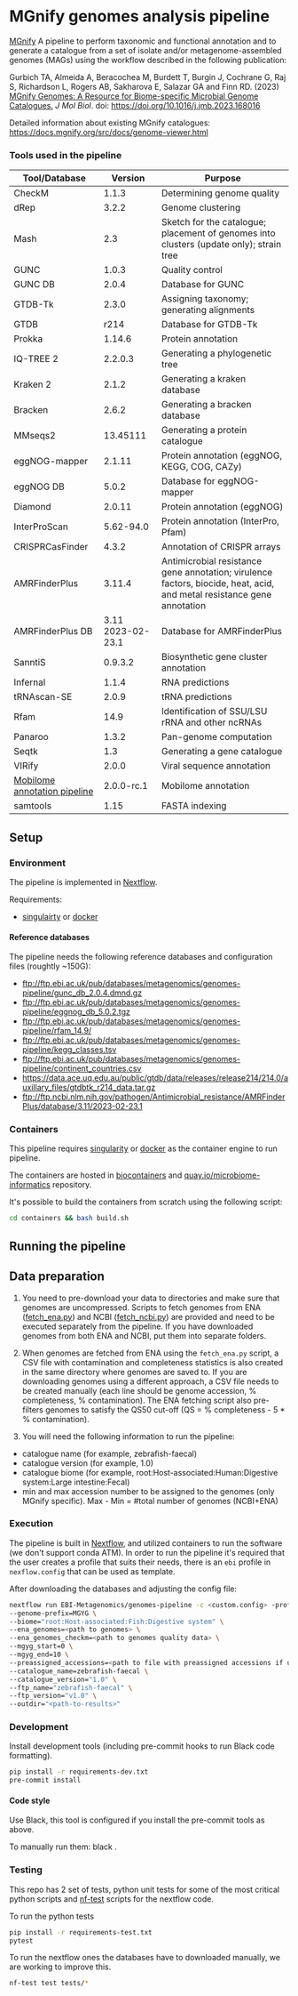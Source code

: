 # MGnify genomes analysis pipeline

[MGnify](https://www.ebi.ac.uk/metagenomics/) A pipeline to perform taxonomic and functional annotation and to generate a catalogue from a set of isolate and/or metagenome-assembled genomes (MAGs) using the workflow described in the following publication:

Gurbich TA, Almeida A, Beracochea M, Burdett T, Burgin J, Cochrane G, Raj S, Richardson L, Rogers AB, Sakharova E, Salazar GA and Finn RD. (2023) [MGnify Genomes: A Resource for Biome-specific Microbial Genome Catalogues.](https://www.sciencedirect.com/science/article/pii/S0022283623000724) <i>J Mol Biol</i>. doi: https://doi.org/10.1016/j.jmb.2023.168016

Detailed information about existing MGnify catalogues: https://docs.mgnify.org/src/docs/genome-viewer.html

### Tools used in the pipeline
| Tool/Database                    | Version          | Purpose |
|----------------------------------|------------------|----------- |
| CheckM                           | 1.1.3            | Determining genome quality       |
| dRep                             | 3.2.2            | Genome clustering       |
| Mash                             | 2.3              | Sketch for the catalogue; placement of genomes into clusters (update only); strain tree      |
| GUNC                             | 1.0.3            | Quality control       |
| GUNC DB                          | 2.0.4            | Database for GUNC       |
| GTDB-Tk                          | 2.3.0            | Assigning taxonomy; generating alignments       |
| GTDB                             | r214             | Database for GTDB-Tk       |
| Prokka                           | 1.14.6           | Protein annotation       |
| IQ-TREE 2                        | 2.2.0.3          | Generating a phylogenetic tree       |
| Kraken 2                         | 2.1.2            | Generating a kraken database       |
| Bracken                          | 2.6.2            | Generating a bracken database       |
| MMseqs2                          | 13.45111         | Generating a protein catalogue       |
| eggNOG-mapper                    | 2.1.11           | Protein annotation (eggNOG, KEGG, COG,  CAZy)       |
| eggNOG DB                        | 5.0.2            | Database for eggNOG-mapper       |
| Diamond                          | 2.0.11           | Protein annotation (eggNOG)       |
| InterProScan                     | 5.62-94.0        | Protein annotation (InterPro, Pfam)       |
| CRISPRCasFinder                  | 4.3.2            | Annotation of CRISPR arrays       |
| AMRFinderPlus                    | 3.11.4           |   Antimicrobial resistance gene annotation; virulence factors, biocide, heat, acid, and metal resistance gene annotation     |
| AMRFinderPlus DB                 | 3.11 2023-02-23.1 | Database for AMRFinderPlus      |
| SanntiS                          | 0.9.3.2          | Biosynthetic gene cluster annotation       |
| Infernal                         | 1.1.4            | RNA predictions       |
| tRNAscan-SE                      | 2.0.9            | tRNA predictions       |
| Rfam                             | 14.9             | Identification of SSU/LSU rRNA and other ncRNAs       |
| Panaroo                          | 1.3.2            | Pan-genome computation       |
| Seqtk                            | 1.3              | Generating a gene catalogue       |
| VIRify                           | 2.0.0            | Viral sequence annotation       |
| [Mobilome annotation pipeline](https://github.com/EBI-Metagenomics/mobilome-annotation-pipeline) | 2.0.0-rc.1       | Mobilome annotation       |
| samtools                         | 1.15             | FASTA indexing       |

## Setup

### Environment

The pipeline is implemented in [Nextflow](https://www.nextflow.io/).

Requirements:
- [singulairty](https://sylabs.io/docs/) or [docker](https://www.docker.com/)

#### Reference databases

The pipeline needs the following reference databases and configuration files (roughtly ~150G):

- ftp://ftp.ebi.ac.uk/pub/databases/metagenomics/genomes-pipeline/gunc_db_2.0.4.dmnd.gz
- ftp://ftp.ebi.ac.uk/pub/databases/metagenomics/genomes-pipeline/eggnog_db_5.0.2.tgz
- ftp://ftp.ebi.ac.uk/pub/databases/metagenomics/genomes-pipeline/rfam_14.9/
- ftp://ftp.ebi.ac.uk/pub/databases/metagenomics/genomes-pipeline/kegg_classes.tsv
- ftp://ftp.ebi.ac.uk/pub/databases/metagenomics/genomes-pipeline/continent_countries.csv
- https://data.ace.uq.edu.au/public/gtdb/data/releases/release214/214.0/auxillary_files/gtdbtk_r214_data.tar.gz
- ftp://ftp.ncbi.nlm.nih.gov/pathogen/Antimicrobial_resistance/AMRFinderPlus/database/3.11/2023-02-23.1

### Containers

This pipeline requires [singularity](https://sylabs.io/docs/) or [docker](https://www.docker.com/) as the container engine to run pipeline.

The containers are hosted in [biocontainers](https://biocontainers.pro/) and [quay.io/microbiome-informatics](https://quay.io/organization/microbiome-informatics) repository.

It's possible to build the containers from scratch using the following script:

```bash
cd containers && bash build.sh
```

## Running the pipeline

## Data preparation

1. You need to pre-download your data to directories and make sure that genomes are uncompressed. Scripts to fetch genomes from ENA ([fetch_ena.py](https://github.com/EBI-Metagenomics/genomes-pipeline/blob/master/bin/fetch_ena.py)) and NCBI ([fetch_ncbi.py](https://github.com/EBI-Metagenomics/genomes-pipeline/blob/master/bin/fetch_ncbi.py)) are provided and need to be executed separately from the pipeline. If you have downloaded genomes from both ENA and NCBI, put them into separate folders.

2. When genomes are fetched from ENA using the `fetch_ena.py` script, a CSV file with contamination and completeness statistics is also created in the same directory where genomes are saved to. If you are downloading genomes using a different approach, a CSV file needs to be created manually (each line should be genome accession, % completeness, % contamination). The ENA fetching script also pre-filters genomes to satisfy the QS50 cut-off (QS = % completeness - 5 * % contamination).

3. You will need the following information to run the pipeline:
 - catalogue name (for example, zebrafish-faecal)
 - catalogue version (for example, 1.0)
 - catalogue biome (for example, root:Host-associated:Human:Digestive system:Large intestine:Fecal)
 - min and max accession number to be assigned to the genomes (only MGnify specific). Max - Min = #total number of genomes (NCBI+ENA)

### Execution

The pipeline is built in [Nextflow](https://www.nextflow.io), and utilized containers to run the software (we don't support conda ATM).
In order to run the pipeline it's required that the user creates a profile that suits their needs, there is an `ebi` profile in `nexflow.config` that can be used as template.

After downloading the databases and adjusting the config file:

```bash
nextflow run EBI-Metagenomics/genomes-pipeline -c <custom.config> -profile <profile> \
--genome-prefix=MGYG \
--biome="root:Host-associated:Fish:Digestive system" \
--ena_genomes=<path to genomes> \
--ena_genomes_checkm=<path to genomes quality data> \
--mgyg_start=0 \
--mgyg_end=10 \
--preassigned_accessions=<path to file with preassigned accessions if using>
--catalogue_name=zebrafish-faecal \
--catalogue_version="1.0" \
--ftp_name="zebrafish-faecal" \
--ftp_version="v1.0" \
--outdir="<path-to-results>"
```

### Development

Install development tools (including pre-commit hooks to run Black code formatting).

```bash
pip install -r requirements-dev.txt
pre-commit install
```

#### Code style

Use Black, this tool is configured if you install the pre-commit tools as above.

To manually run them: black .

### Testing

This repo has 2 set of tests, python unit tests for some of the most critical python scripts and [nf-test](https://github.com/askimed/nf-test) scripts for the nextflow code.

To run the python tests

```bash
pip install -r requirements-test.txt
pytest
```

To run the nextflow ones the databases have to downloaded manually, we are working to improve this.

```bash
nf-test test tests/*
```
